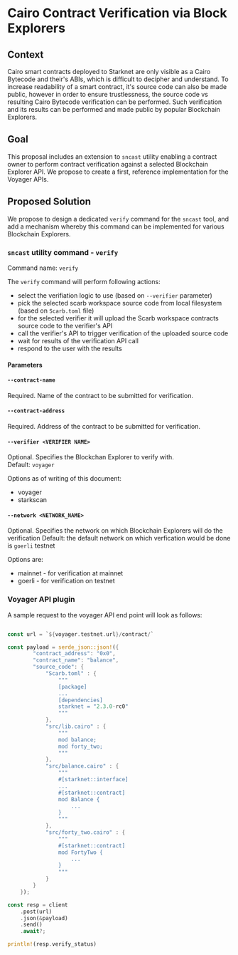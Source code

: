 # Cairo Contract Verification via Block Explorers

## Context

Cairo smart contracts deployed to Starknet are only visible as a Cairo Bytecode and their's ABIs, which is difficult to decipher and understand. To increase readability of a smart contract, it's source code can also be made public, however in order to ensure trustlessness, the source code vs resulting Cairo Bytecode verification can be performed. Such verification and its results can be performed and made public by popular Blockchain Explorers.

## Goal

This proposal includes an extension to `sncast` utility enabling a contract owner to perform contract verification against a selected Blockchain Explorer API. We propose to create a first, reference implementation for the Voyager APIs.

## Proposed Solution

We propose to design a dedicated `verify` command for the `sncast` tool, and add a mechanism whereby this command can be implemented for various Blockchain Explorers.

### `sncast` utility command - `verify`

Command name: `verify`

The `verify` command will perform following actions:
- select the verifiation logic to use (based on `--verifier` parameter)
- pick the selected scarb workspace source code from local filesystem (based on `Scarb.toml` file)
- for the selected verifier it will upload the Scarb workspace contracts source code to the verifier's API
- call the verifier's API to trigger verification of the uploaded source code
- wait for results of the verification API call
- respond to the user with the results 

#### Parameters

#### `--contract-name`

Required.
Name of the contract to be submitted for verification.

#### `--contract-address`

Required.
Address of the contract to be submitted for verification.

#### `--verifier <VERIFIER NAME>`

Optional.
Specifies the Blockchan Explorer to verify with.  
Default: `voyager`

Options as of writing of this document: 
 - voyager
 - starkscan

#### `--network <NETWORK_NAME>`

Optional.
Specifies the network on which Blockchain Explorers will do the verification
Default: the default network on which verfication would be done is `goerli` testnet

Options are:
 - mainnet - for verification at mainnet
 - goerli -  for verification on testnet

### Voyager API plugin

A sample request to the voyager API end point will look as follows: 
```rust

const url = `${voyager.testnet.url}/contract/`

const payload = serde_json::json!({
        "contract_address": "0x0",
        "contract_name": "balance",
        "source_code": {
            "Scarb.toml" : {
                """
                [package]
                ...
                [dependencies]
                starknet = "2.3.0-rc0"
                """
            },
            "src/lib.cairo" : {
                """
                mod balance;
                mod forty_two;
                """
            },
            "src/balance.cairo" : {
                """
                #[starknet::interface]
                ...
                #[starknet::contract]
                mod Balance {
                    ...
                }
                """
            },
            "src/forty_two.cairo" : {
                """
                #[starknet::contract]
                mod FortyTwo {
                    ...
                }
                """
            }
        }
    });

const resp = client
    .post(url)
    .json(&payload)
    .send()
    .await?;

println!(resp.verify_status)
```
